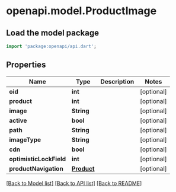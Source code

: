 # openapi.model.ProductImage

## Load the model package
```dart
import 'package:openapi/api.dart';
```

## Properties
Name | Type | Description | Notes
------------ | ------------- | ------------- | -------------
**oid** | **int** |  | [optional] 
**product** | **int** |  | [optional] 
**image** | **String** |  | [optional] 
**active** | **bool** |  | [optional] 
**path** | **String** |  | [optional] 
**imageType** | **String** |  | [optional] 
**cdn** | **bool** |  | [optional] 
**optimisticLockField** | **int** |  | [optional] 
**productNavigation** | [**Product**](Product.md) |  | [optional] 

[[Back to Model list]](../README.md#documentation-for-models) [[Back to API list]](../README.md#documentation-for-api-endpoints) [[Back to README]](../README.md)


